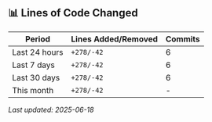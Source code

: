 <!-- START_SECTION:code_metrics -->
## 📊 Lines of Code Changed

| Period | Lines Added/Removed | Commits |
|--------|-------------------|---------|
| Last 24 hours | `+278/-42` | 6 |
| Last 7 days | `+278/-42` | 6 |
| Last 30 days | `+278/-42` | 6 |
| This month | `+278/-42` | - |

*Last updated: 2025-06-18*
<!-- END_SECTION:code_metrics -->
